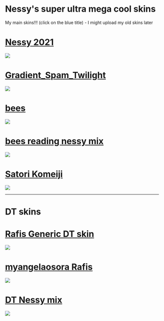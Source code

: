 # Nessy's super ultra mega cool skins
My main skins!!! (click on the blue title) - I might upload my old skins later 
# [Nessy 2021](https://www.mediafire.com/file/cwkf1qgpmi4101u/Moriya_Shrine_2021.osk/file)
![](https://imgur.com/2rSNWSQ.jpg)
# [Gradient_Spam_Twilight](https://www.mediafire.com/file/ic5j2qviwvu7nno/Gradient_Spam_Twilight.osk/file)
![](https://imgur.com/vTcDZWr.jpg)
# [bees](https://www.mediafire.com/file/6sgmg5rvyjrvgwp/bees.osk/file)
![](https://imgur.com/x5PQ29I.jpg)
# [bees reading nessy mix](https://www.mediafire.com/file/qsqimddqu78rmnv/bees+low+ar.osk/file)
![](https://imgur.com/sv4UfRG.jpg)
# [Satori Komeiji](https://www.mediafire.com/file/9thmr3y95zi7n2r/-_%25E3%2580%258ANM1%25E3%2580%258B_-_%25E3%2580%258E_%25E6%259D%25B1%25E6%2596%25B9Project_%25E3%2580%258F_Satori_Komeiji__-.osk/file)
![](https://imgur.com/FWeptNF.jpg)
___
# DT skins
# [Rafis Generic DT skin](https://www.dropbox.com/s/mj8snq3xz4rx15y/Rafis%20Generic%20DT%20skin.osk?dl=0)
![](https://imgur.com/FrfpmHK.jpg)
# [myangelaosora Rafis](https://www.mediafire.com/file/1mgwpxu4y9vwwvz/%2523_myangelaosora_Rafis.osk/file)
![](https://imgur.com/WnwcWk1.jpg)
# [DT Nessy mix](https://www.mediafire.com/file/mlcooeuimeohdhl/DT+nessy+mix.osk/file)
![](https://imgur.com/UmonEjE.jpg)
